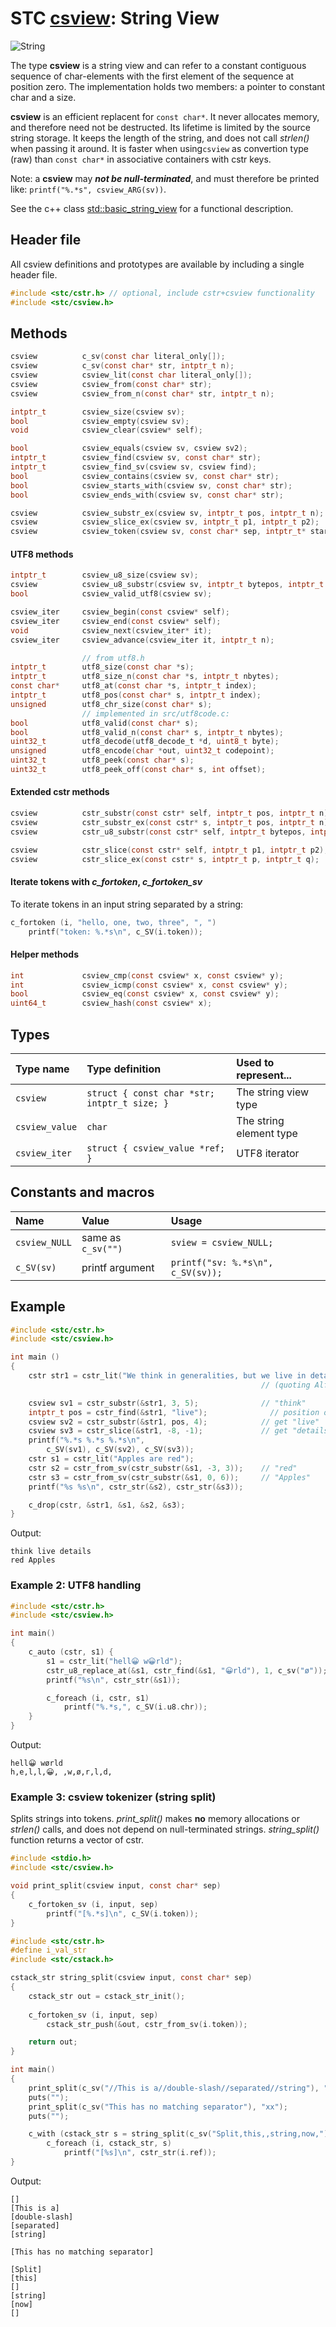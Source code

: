 # STC [csview](../include/stc/csview.h): String View
![String](pics/string.jpg)

The type **csview** is a string view and can refer to a constant contiguous sequence of char-elements with the first
element of the sequence at position zero. The implementation holds two members: a pointer to constant char and a size.

**csview** is an efficient replacent for `const char*`. It never allocates memory, and therefore need not be destructed.
Its lifetime is limited by the source string storage. It keeps the length of the string, and does not call *strlen()*
when passing it around. It is faster when using`csview` as convertion type (raw) than `const char*` in associative
containers with cstr keys.

Note: a **csview** may ***not be null-terminated***, and must therefore be printed like: 
`printf("%.*s", csview_ARG(sv))`.

See the c++ class [std::basic_string_view](https://en.cppreference.com/w/cpp/string/basic_string_view) for a functional
description.

## Header file

All csview definitions and prototypes are available by including a single header file.

```c
#include <stc/cstr.h> // optional, include cstr+csview functionality
#include <stc/csview.h>
```
## Methods

```c
csview          c_sv(const char literal_only[]);                        // construct from literal, no strlen()
csview          c_sv(const char* str, intptr_t n);                      // construct from str and length n
csview          csview_lit(const char literal_only[]);                  // alias for c_sv(lit)
csview          csview_from(const char* str);                           // construct from const char*
csview          csview_from_n(const char* str, intptr_t n);             // alias for c_sv(str, n)

intptr_t        csview_size(csview sv);
bool            csview_empty(csview sv);
void            csview_clear(csview* self);

bool            csview_equals(csview sv, csview sv2);
intptr_t        csview_find(csview sv, const char* str);
intptr_t        csview_find_sv(csview sv, csview find);
bool            csview_contains(csview sv, const char* str);
bool            csview_starts_with(csview sv, const char* str);
bool            csview_ends_with(csview sv, const char* str);

csview          csview_substr_ex(csview sv, intptr_t pos, intptr_t n);  // negative pos count from end
csview          csview_slice_ex(csview sv, intptr_t p1, intptr_t p2);   // negative p1, p2 count from end
csview          csview_token(csview sv, const char* sep, intptr_t* start); // *start > sv.size after last token
```

#### UTF8 methods
```c
intptr_t        csview_u8_size(csview sv);
csview          csview_u8_substr(csview sv, intptr_t bytepos, intptr_t u8len);
bool            csview_valid_utf8(csview sv);                           // requires linking with src/utf8code.c

csview_iter     csview_begin(const csview* self);
csview_iter     csview_end(const csview* self);
void            csview_next(csview_iter* it);                           // utf8 codepoint step, not byte!
csview_iter     csview_advance(csview_iter it, intptr_t n);

                // from utf8.h
intptr_t        utf8_size(const char *s);
intptr_t        utf8_size_n(const char *s, intptr_t nbytes);            // number of UTF8 codepoints within n bytes
const char*     utf8_at(const char *s, intptr_t index);                 // from UTF8 index to char* position
intptr_t        utf8_pos(const char* s, intptr_t index);                // from UTF8 index to byte index position
unsigned        utf8_chr_size(const char* s);                           // UTF8 character size: 1-4
                // implemented in src/utf8code.c:
bool            utf8_valid(const char* s);
bool            utf8_valid_n(const char* s, intptr_t nbytes);
uint32_t        utf8_decode(utf8_decode_t *d, uint8_t byte);            // decode next byte to utf8, return state.
unsigned        utf8_encode(char *out, uint32_t codepoint);             // encode unicode cp into out buffer
uint32_t        utf8_peek(const char* s);                               // codepoint value of character at s
uint32_t        utf8_peek_off(const char* s, int offset);               // codepoint value at utf8 pos (may be negative)
```

#### Extended cstr methods
```c
csview          cstr_substr(const cstr* self, intptr_t pos, intptr_t n);
csview          cstr_substr_ex(const cstr* s, intptr_t pos, intptr_t n); // negative pos count from end
csview          cstr_u8_substr(const cstr* self, intptr_t bytepos, intptr_t u8len);

csview          cstr_slice(const cstr* self, intptr_t p1, intptr_t p2);
csview          cstr_slice_ex(const cstr* s, intptr_t p, intptr_t q);    // negative p or q count from end
```
#### Iterate tokens with *c_fortoken*, *c_fortoken_sv*

To iterate tokens in an input string separated by a string:
```c
c_fortoken (i, "hello, one, two, three", ", ")
    printf("token: %.*s\n", c_SV(i.token));
```

#### Helper methods
```c
int             csview_cmp(const csview* x, const csview* y);
int             csview_icmp(const csview* x, const csview* y);
bool            csview_eq(const csview* x, const csview* y);
uint64_t        csview_hash(const csview* x);
```

## Types

| Type name       | Type definition                            | Used to represent...     |
|:----------------|:-------------------------------------------|:-------------------------|
| `csview`        | `struct { const char *str; intptr_t size; }` | The string view type     |
| `csview_value`  | `char`                                     | The string element type  |
| `csview_iter`   | `struct { csview_value *ref; }`            | UTF8 iterator            |

## Constants and macros

| Name           | Value                | Usage                                        |
|:---------------|:---------------------|:---------------------------------------------|
| `csview_NULL`  | same as `c_sv("")`   | `sview = csview_NULL;`                       |
| `c_SV(sv)`     | printf argument      | `printf("sv: %.*s\n", c_SV(sv));`            |

## Example
```c
#include <stc/cstr.h>
#include <stc/csview.h>

int main ()
{
    cstr str1 = cstr_lit("We think in generalities, but we live in details.");
                                                        // (quoting Alfred N. Whitehead)

    csview sv1 = cstr_substr(&str1, 3, 5);              // "think"
    intptr_t pos = cstr_find(&str1, "live");              // position of "live" in str1
    csview sv2 = cstr_substr(&str1, pos, 4);            // get "live"
    csview sv3 = cstr_slice(&str1, -8, -1);             // get "details"
    printf("%.*s %.*s %.*s\n",
        c_SV(sv1), c_SV(sv2), c_SV(sv3));
    cstr s1 = cstr_lit("Apples are red");
    cstr s2 = cstr_from_sv(cstr_substr(&s1, -3, 3));    // "red"
    cstr s3 = cstr_from_sv(cstr_substr(&s1, 0, 6));     // "Apples"
    printf("%s %s\n", cstr_str(&s2), cstr_str(&s3));

    c_drop(cstr, &str1, &s1, &s2, &s3);
}
```
Output:
```
think live details
red Apples
```

### Example 2: UTF8 handling
```c
#include <stc/cstr.h>
#include <stc/csview.h>

int main()
{
    c_auto (cstr, s1) {
        s1 = cstr_lit("hell😀 w😀rld");
        cstr_u8_replace_at(&s1, cstr_find(&s1, "😀rld"), 1, c_sv("ø"));
        printf("%s\n", cstr_str(&s1));

        c_foreach (i, cstr, s1)
            printf("%.*s,", c_SV(i.u8.chr));
    }
}
```
Output:
```
hell😀 wørld
h,e,l,l,😀, ,w,ø,r,l,d,
```

### Example 3: csview tokenizer (string split)
Splits strings into tokens. *print_split()* makes **no** memory allocations or *strlen()* calls,
and does not depend on null-terminated strings. *string_split()* function returns a vector of cstr.
```c
#include <stdio.h>
#include <stc/csview.h>

void print_split(csview input, const char* sep)
{
    c_fortoken_sv (i, input, sep)
        printf("[%.*s]\n", c_SV(i.token));
}

#include <stc/cstr.h>
#define i_val_str
#include <stc/cstack.h>

cstack_str string_split(csview input, const char* sep)
{
    cstack_str out = cstack_str_init();
    
    c_fortoken_sv (i, input, sep)
        cstack_str_push(&out, cstr_from_sv(i.token));

    return out;
}

int main()
{
    print_split(c_sv("//This is a//double-slash//separated//string"), "//");
    puts("");
    print_split(c_sv("This has no matching separator"), "xx");
    puts("");

    c_with (cstack_str s = string_split(c_sv("Split,this,,string,now,"), ","), cstack_str_drop(&s))
        c_foreach (i, cstack_str, s)
            printf("[%s]\n", cstr_str(i.ref));
}
```
Output:
```
[]
[This is a]
[double-slash]
[separated]
[string]

[This has no matching separator]

[Split]
[this]
[]
[string]
[now]
[]
```
